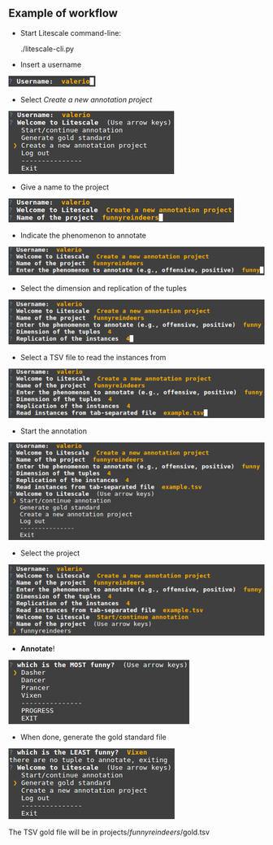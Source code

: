 Example of workflow
-------------------

* Start Litescale command-line:

    ./litescale-cli.py

* Insert a username

![Insert a username](img/01-login.png)

* Select *Create a new annotation project*

![Create a new annotation project](img/02-create.png)

* Give a name to the project

![Give a name to the project](img/03-name.png)

* Indicate the phenomenon to annotate

![Indicate the phenomenon to annotate](img/04-phenomenon.png)

* Select the dimension and replication of the tuples

![Select the dimension and replication of the tuples](img/05-ntuples.png)

* Select a TSV file to read the instances from

![Select a TSV file to read the instances from](img/06-filename.png)

* Start the annotation

![Start the annotation](img/07-start.png)

* Select the project

![Select the project](img/08-select.png)

* **Annotate**!

![Annotate](img/09-annotate.png)

* When done, generate the gold standard file

![generate the gold standard file](img/10-gold.png)

The TSV gold file will be in projects/*funnyreindeers*/gold.tsv

